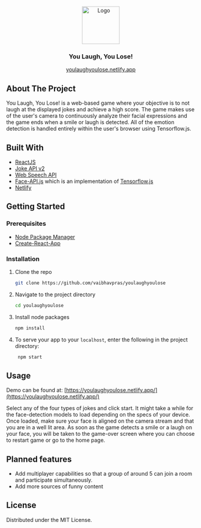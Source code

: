 
<br />
<p align="center">
  <a href="https://github.com/vaibhavpras/youlaughyoulose/">
    <img src="https://raw.githubusercontent.com/vaibhavpras/youlaughyoulose/main/src/Assets/laugh.png" alt="Logo" width="100" height="100">
  </a>

  <h3 align="center">You Laugh, You Lose!</h3>

  <p align="center">
  <a href="https://youlaughyoulose.netlify.app/">youlaughyoulose.netlify.app</a>
  </p>
</p>





## About The Project

You Laugh, You Lose! is a web-based game where your objective is to not laugh at the displayed jokes and achieve a high score. The game makes use of the user's camera to continuously analyze their facial expressions and the game ends when a smile or laugh is detected. All of the emotion detection is handled entirely within the user's browser using Tensorflow.js. 

## Built With


* [ReactJS](https://reactjs.org/)
* [Joke API v2](https://sv443.net/jokeapi/v2/)
* [Web Speech API](https://developer.mozilla.org/en-US/docs/Web/API/Web_Speech_API)
* [Face-API.js](https://justadudewhohacks.github.io/face-api.js/docs/index.html) which is an implementation of [Tensorflow.js](https://www.tensorflow.org/js)
* [Netlify](https://netlify.com)


## Getting Started



### Prerequisites

* [Node Package Manager](https://nodejs.org/en/)
* [Create-React-App](https://github.com/facebook/create-react-app)
 
### Installation

1. Clone the repo
   ```sh
   git clone https://github.com/vaibhavpras/youlaughyoulose
   ```
2. Navigate to the project directory
   ```sh
   cd youlaughyoulose
   ```
3. Install node packages
   ```sh
   npm install
   ```
4. To serve your app to your `localhost`, enter the following in the project directory:
   ```sh
    npm start 
   ```


## Usage

Demo can be found at: [https://youlaughyoulose.netlify.app/](https://youlaughyoulose.netlify.app/)

Select any of the four types of jokes and click start. It might take a while for the face-detection models to load depending on the specs of your device. Once loaded, make sure your face is aligned on the camera stream and that you are in a well lit area. As soon as the game detects a smile or a laugh on your face, you will be taken to the game-over screen where you can choose to restart game or go to the home page.

## Planned features
- Add multiplayer capabilities so that a group of around 5 can join a room and participate simultaneously.
- Add more sources of funny content 

## License
Distributed under the MIT License. 

